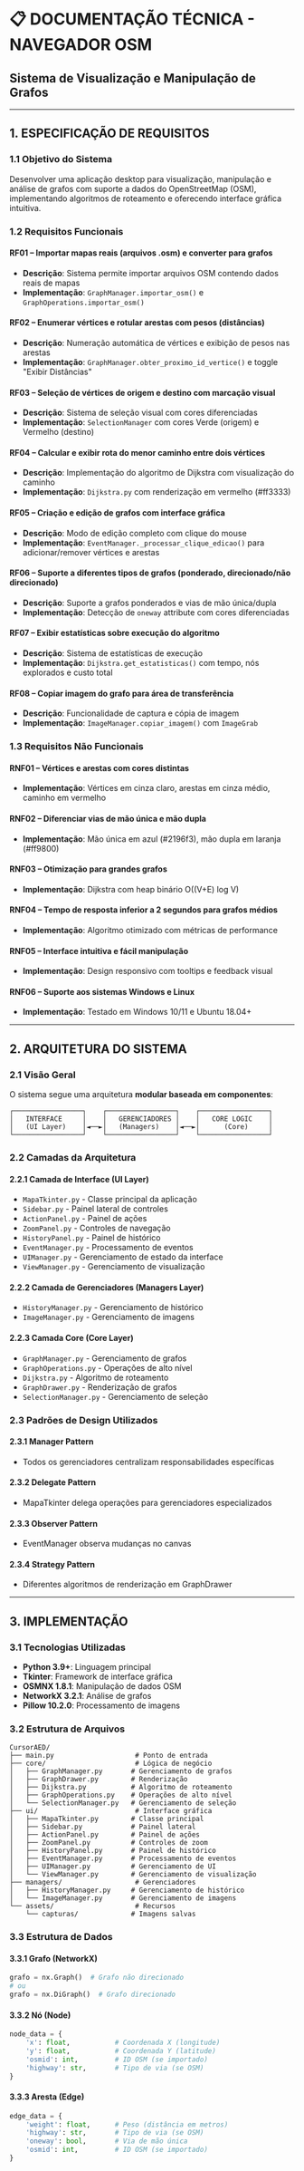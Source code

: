 # 📋 DOCUMENTAÇÃO TÉCNICA - NAVEGADOR OSM
## Sistema de Visualização e Manipulação de Grafos

---

## 1. ESPECIFICAÇÃO DE REQUISITOS

### 1.1 Objetivo do Sistema
Desenvolver uma aplicação desktop para visualização, manipulação e análise de grafos com suporte a dados do OpenStreetMap (OSM), implementando algoritmos de roteamento e oferecendo interface gráfica intuitiva.

### 1.2 Requisitos Funcionais

#### RF01 – Importar mapas reais (arquivos .osm) e converter para grafos
- **Descrição**: Sistema permite importar arquivos OSM contendo dados reais de mapas
- **Implementação**: `GraphManager.importar_osm()` e `GraphOperations.importar_osm()`

#### RF02 – Enumerar vértices e rotular arestas com pesos (distâncias)
- **Descrição**: Numeração automática de vértices e exibição de pesos nas arestas
- **Implementação**: `GraphManager.obter_proximo_id_vertice()` e toggle "Exibir Distâncias"

#### RF03 – Seleção de vértices de origem e destino com marcação visual
- **Descrição**: Sistema de seleção visual com cores diferenciadas
- **Implementação**: `SelectionManager` com cores Verde (origem) e Vermelho (destino)

#### RF04 – Calcular e exibir rota do menor caminho entre dois vértices
- **Descrição**: Implementação do algoritmo de Dijkstra com visualização do caminho
- **Implementação**: `Dijkstra.py` com renderização em vermelho (#ff3333)

#### RF05 – Criação e edição de grafos com interface gráfica
- **Descrição**: Modo de edição completo com clique do mouse
- **Implementação**: `EventManager._processar_clique_edicao()` para adicionar/remover vértices e arestas

#### RF06 – Suporte a diferentes tipos de grafos (ponderado, direcionado/não direcionado)
- **Descrição**: Suporte a grafos ponderados e vias de mão única/dupla
- **Implementação**: Detecção de `oneway` attribute com cores diferenciadas

#### RF07 – Exibir estatísticas sobre execução do algoritmo
- **Descrição**: Sistema de estatísticas de execução
- **Implementação**: `Dijkstra.get_estatisticas()` com tempo, nós explorados e custo total

#### RF08 – Copiar imagem do grafo para área de transferência
- **Descrição**: Funcionalidade de captura e cópia de imagem
- **Implementação**: `ImageManager.copiar_imagem()` com `ImageGrab`

### 1.3 Requisitos Não Funcionais

#### RNF01 – Vértices e arestas com cores distintas
- **Implementação**: Vértices em cinza claro, arestas em cinza médio, caminho em vermelho

#### RNF02 – Diferenciar vias de mão única e mão dupla
- **Implementação**: Mão única em azul (#2196f3), mão dupla em laranja (#ff9800)

#### RNF03 – Otimização para grandes grafos
- **Implementação**: Dijkstra com heap binário O((V+E) log V)

#### RNF04 – Tempo de resposta inferior a 2 segundos para grafos médios
- **Implementação**: Algoritmo otimizado com métricas de performance

#### RNF05 – Interface intuitiva e fácil manipulação
- **Implementação**: Design responsivo com tooltips e feedback visual

#### RNF06 – Suporte aos sistemas Windows e Linux
- **Implementação**: Testado em Windows 10/11 e Ubuntu 18.04+

---

## 2. ARQUITETURA DO SISTEMA

### 2.1 Visão Geral
O sistema segue uma arquitetura **modular baseada em componentes**:

```
┌─────────────────┐    ┌─────────────────┐    ┌─────────────────┐
│   INTERFACE     │    │   GERENCIADORES │    │   CORE LOGIC    │
│   (UI Layer)    │◄──►│   (Managers)    │◄──►│      (Core)     │
└─────────────────┘    └─────────────────┘    └─────────────────┘
```

### 2.2 Camadas da Arquitetura

#### 2.2.1 Camada de Interface (UI Layer)
- `MapaTkinter.py` - Classe principal da aplicação
- `Sidebar.py` - Painel lateral de controles
- `ActionPanel.py` - Painel de ações
- `ZoomPanel.py` - Controles de navegação
- `HistoryPanel.py` - Painel de histórico
- `EventManager.py` - Processamento de eventos
- `UIManager.py` - Gerenciamento de estado da interface
- `ViewManager.py` - Gerenciamento de visualização

#### 2.2.2 Camada de Gerenciadores (Managers Layer)
- `HistoryManager.py` - Gerenciamento de histórico
- `ImageManager.py` - Gerenciamento de imagens

#### 2.2.3 Camada Core (Core Layer)
- `GraphManager.py` - Gerenciamento de grafos
- `GraphOperations.py` - Operações de alto nível
- `Dijkstra.py` - Algoritmo de roteamento
- `GraphDrawer.py` - Renderização de grafos
- `SelectionManager.py` - Gerenciamento de seleção

### 2.3 Padrões de Design Utilizados

#### 2.3.1 Manager Pattern
- Todos os gerenciadores centralizam responsabilidades específicas

#### 2.3.2 Delegate Pattern
- MapaTkinter delega operações para gerenciadores especializados

#### 2.3.3 Observer Pattern
- EventManager observa mudanças no canvas

#### 2.3.4 Strategy Pattern
- Diferentes algoritmos de renderização em GraphDrawer

---

## 3. IMPLEMENTAÇÃO

### 3.1 Tecnologias Utilizadas
- **Python 3.9+**: Linguagem principal
- **Tkinter**: Framework de interface gráfica
- **OSMNX 1.8.1**: Manipulação de dados OSM
- **NetworkX 3.2.1**: Análise de grafos
- **Pillow 10.2.0**: Processamento de imagens

### 3.2 Estrutura de Arquivos

```
CursorAED/
├── main.py                    # Ponto de entrada
├── core/                      # Lógica de negócio
│   ├── GraphManager.py       # Gerenciamento de grafos
│   ├── GraphDrawer.py        # Renderização
│   ├── Dijkstra.py           # Algoritmo de roteamento
│   ├── GraphOperations.py    # Operações de alto nível
│   └── SelectionManager.py   # Gerenciamento de seleção
├── ui/                        # Interface gráfica
│   ├── MapaTkinter.py        # Classe principal
│   ├── Sidebar.py            # Painel lateral
│   ├── ActionPanel.py        # Painel de ações
│   ├── ZoomPanel.py          # Controles de zoom
│   ├── HistoryPanel.py       # Painel de histórico
│   ├── EventManager.py       # Processamento de eventos
│   ├── UIManager.py          # Gerenciamento de UI
│   └── ViewManager.py        # Gerenciamento de visualização
├── managers/                  # Gerenciadores
│   ├── HistoryManager.py     # Gerenciamento de histórico
│   └── ImageManager.py       # Gerenciamento de imagens
└── assets/                    # Recursos
    └── capturas/             # Imagens salvas
```

### 3.3 Estrutura de Dados

#### 3.3.1 Grafo (NetworkX)
```python
grafo = nx.Graph()  # Grafo não direcionado
# ou
grafo = nx.DiGraph()  # Grafo direcionado
```

#### 3.3.2 Nó (Node)
```python
node_data = {
    'x': float,           # Coordenada X (longitude)
    'y': float,           # Coordenada Y (latitude)
    'osmid': int,         # ID OSM (se importado)
    'highway': str,       # Tipo de via (se OSM)
}
```

#### 3.3.3 Aresta (Edge)
```python
edge_data = {
    'weight': float,      # Peso (distância em metros)
    'highway': str,       # Tipo de via (se OSM)
    'oneway': bool,       # Via de mão única
    'osmid': int,         # ID OSM (se importado)
}
```